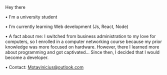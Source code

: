 Hey there 


• I'm a university student

• I’m currently learning Web development (Js, React, Node)

• A fact about me: I switched from business administration to my love for computers, so I enrolled in a computer networking course because my prior knowledge was more focused on hardware. However, there I learned more about programming and got captivated... Since then, I decided that I would become a developer.

• Contact: Motavinicius@outlook.com
